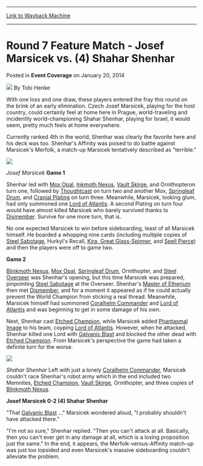 
---
[Link to Wayback Machine](https://web.archive.org/web/20220528162135/https://magic.wizards.com/en/articles/archive/event-coverage/round-7-feature-match-josef-marsicek-vs-4-shahar-shenhar-2014-01-19)

[_metadata_:author]:- "Tobi Henke"
[_metadata_:description]:- "With one loss and one draw, these players entered the fray this round on the brink of an early elimination. Czech Josef Marsicek, playing for the host country, could certainly feel at home here in Prague, world-traveling and incidentlly world-championing Shahar Shenhar, playing for Israel, it would seem, pretty much feels at home everywhere. Currently ranked 4th in the world,"
[_metadata_:generator]:- "Drupal 7 (http://drupal.org)"
[_metadata_:node]:- "152711"
[_metadata_:path_date]:- "2014-01-19"
[_metadata_:publish_date]:- "2014-01-20"
[_metadata_:source]:- "div-main-content"
[_metadata_:title]:- "Round 7 Feature Match - Josef Marsicek vs. (4) Shahar Shenhar"
[_metadata_:wayback_capture_timestamp]:- "2022-05-28 16:21:35"
[_metadata_:wayback_raw_url]:- "https://web.archive.org/web/20220528162135id_/https://magic.wizards.com/en/articles/archive/event-coverage/round-7-feature-match-josef-marsicek-vs-4-shahar-shenhar-2014-01-19"
[_metadata_:wayback_url]:- "https://magic.wizards.com/en/articles/archive/event-coverage/round-7-feature-match-josef-marsicek-vs-4-shahar-shenhar-2014-01-19"
---


Round 7 Feature Match - Josef Marsicek vs. (4) Shahar Shenhar
=============================================================



 Posted in **Event Coverage**
 on January 20, 2014 






![](https://media.magic.wizards.com/styles/auth_small/public/images/person/henke_author.jpg)
By Tobi Henke











With one loss and one draw, these players entered the fray this round on the brink of an early elimination. Czech Josef Marsicek, playing for the host country, could certainly feel at home here in Prague, world-traveling and incidentlly world-championing Shahar Shenhar, playing for Israel, it would seem, pretty much feels at home everywhere.


Currently ranked 4th in the world, Shenhar was clearly the favorite here and his deck was too. Shenhar's Affinity was poised to do battle against Marsicek's Merfolk, a match-up Marsicek tentatively described as "terrible."




![](https://media.wizards.com/legacy/mtg/images/daily/events/gppra14/fm7_marsicek.jpg)
  
*Josef Marsicek* 
**Game 1**


Shenhar led with [Mox Opal](https://gatherer.wizards.com/Pages/Card/Details.aspx?name=Mox+Opal), [Inkmoth Nexus](https://gatherer.wizards.com/Pages/Card/Details.aspx?name=Inkmoth+Nexus), [Vault Skirge](https://gatherer.wizards.com/Pages/Card/Details.aspx?name=Vault+Skirge), and Ornithopteron turn one, followed by [Thoughtcast](https://gatherer.wizards.com/Pages/Card/Details.aspx?name=Thoughtcast) on turn two and another Mox, [Springleaf Drum](https://gatherer.wizards.com/Pages/Card/Details.aspx?name=Springleaf+Drum), and [Cranial Plating](https://gatherer.wizards.com/Pages/Card/Details.aspx?name=Cranial+Plating) on turn three. Meanwhile, Marsicek, looking glum, had only summoned one [Lord of Atlantis](https://gatherer.wizards.com/Pages/Card/Details.aspx?name=Lord+of+Atlantis). A second Plating on turn four would have almost killed Marsicek who barely survived thanks to [Dismember](https://gatherer.wizards.com/Pages/Card/Details.aspx?name=Dismember). Survive for one more turn, that is.


No one expected Marsicek to win before sideboarding, least of all Marsicek himself. He boarded a whopping nine cards (including multiple copies of [Steel Sabotage](https://gatherer.wizards.com/Pages/Card/Details.aspx?name=Steel+Sabotage), Hurkyl's Recall, [Kira, Great Glass-Spinner](https://gatherer.wizards.com/Pages/Card/Details.aspx?name=Kira%2C+Great+Glass-Spinner), and [Spell Pierce](https://gatherer.wizards.com/Pages/Card/Details.aspx?name=Spell+Pierce)) and then the players were off to game two.


**Game 2**


[Blinkmoth Nexus](https://gatherer.wizards.com/Pages/Card/Details.aspx?name=Blinkmoth+Nexus), [Mox Opal](https://gatherer.wizards.com/Pages/Card/Details.aspx?name=Mox+Opal), [Springleaf Drum](https://gatherer.wizards.com/Pages/Card/Details.aspx?name=Springleaf+Drum), Ornithopter, and [Steel Overseer](https://gatherer.wizards.com/Pages/Card/Details.aspx?name=Steel+Overseer) was Shenhar's opening, but this time Marsicek was prepared, pinpointing [Steel Sabotage](https://gatherer.wizards.com/Pages/Card/Details.aspx?name=Steel+Sabotage) at the Overseer. Shenhar's [Master of Etherium](https://gatherer.wizards.com/Pages/Card/Details.aspx?name=Master+of+Etherium) then met [Dismember](https://gatherer.wizards.com/Pages/Card/Details.aspx?name=Dismember), and for a moment it appeared as if he could actually prevent the World Champion from sticking a real thread. Meanwhile, Marsicek himself had summoned [Coralhelm Commander](https://gatherer.wizards.com/Pages/Card/Details.aspx?name=Coralhelm+Commander) and [Lord of Atlantis](https://gatherer.wizards.com/Pages/Card/Details.aspx?name=Lord+of+Atlantis) and was beginning to get in some damage of his own.


Next, Shenhar cast [Etched Champion](https://gatherer.wizards.com/Pages/Card/Details.aspx?name=Etched+Champion), while Marsicek added [Phantasmal Image](https://gatherer.wizards.com/Pages/Card/Details.aspx?name=Phantasmal+Image) to his team, coyping [Lord of Atlantis](https://gatherer.wizards.com/Pages/Card/Details.aspx?name=Lord+of+Atlantis). However, when he attacked, Shenhar killed one Lord with [Galvanic Blast](https://gatherer.wizards.com/Pages/Card/Details.aspx?name=Galvanic+Blast) and blocked the other dead with [Etched Champion](https://gatherer.wizards.com/Pages/Card/Details.aspx?name=Etched+Champion). From Marsicek's perspective the game had taken a definite turn for the worse.




![](https://media.wizards.com/legacy/mtg/images/daily/events/gppra14/fm7_shenhar.jpg)
  
*Shahar Shenhar*
Left with just a lonely [Coralhelm Commander](https://gatherer.wizards.com/Pages/Card/Details.aspx?name=Coralhelm+Commander), Marsicek couldn't race Shenhar's robot army which in the end included two Memnites, [Etched Champion](https://gatherer.wizards.com/Pages/Card/Details.aspx?name=Etched+Champion), [Vault Skirge](https://gatherer.wizards.com/Pages/Card/Details.aspx?name=Vault+Skirge), Ornithopter, and three copies of [Blinkmoth Nexus](https://gatherer.wizards.com/Pages/Card/Details.aspx?name=Blinkmoth+Nexus).


**Josef Marsicek 0-2 (4) Shahar Shenhar**


"That [Galvanic Blast](https://gatherer.wizards.com/Pages/Card/Details.aspx?name=Galvanic+Blast) ..." Marsicek wondered aloud, "I probably shouldn't have attacked there."


"I'm not so sure," Shenhar replied. "Then you can't attack at all. Basically, then you can't ever get in any damage at all, which is a losing proposition just the same." In the end, it appears, the Merfolk-versus-Affinity match-up was just too lopsided and even Marsicek's massive sideboarding couldn't alleviate the problem.








